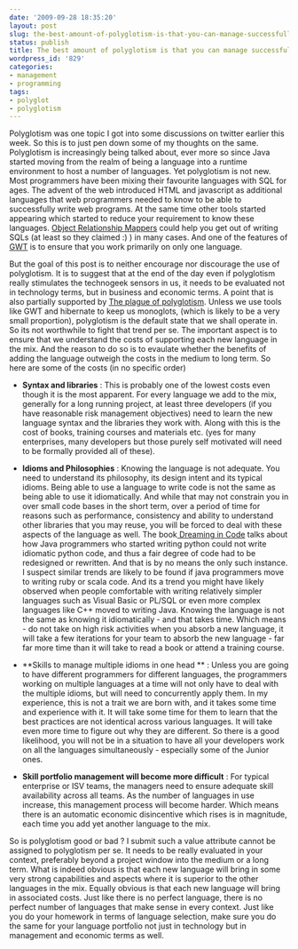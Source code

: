 ```yaml
---
date: '2009-09-28 18:35:20'
layout: post
slug: the-best-amount-of-polyglotism-is-that-you-can-manage-successfully
status: publish
title: The best amount of polyglotism is that you can manage successfully
wordpress_id: '829'
categories:
- management
- programming
tags:
- polyglot
- polyglotism
---
```


Polyglotism was one topic I got into some discussions on twitter earlier this week. So this is to just pen down some of my thoughts on the same. Polyglotism is increasingly being talked about, ever more so since Java started moving from the realm of being a language into a runtime environment to host a number of languages. Yet polyglotism is not new. Most programmers have been mixing their favourite languages with SQL for ages. The advent of the web introduced HTML and javascript as additional languages that web programmers needed to know to be able to successfully write web programs. At the same time other tools started appearing which started to reduce your requirement to know these languages. [Object Relationship Mappers](http://en.wikipedia.org/wiki/Object-relational_mapping) could help you get out of writing SQLs (at least so they claimed :) ) in many cases. And one of the features of [GWT](http://code.google.com/webtoolkit/overview.html) is to ensure that you work primarily on only one language.

But the goal of this post is to neither encourage nor discourage the use of polyglotism. It is to suggest that at the end of the day even if polyglotism really stimulates the technogeek sensors in us, it needs to be evaluated not in technology terms, but in business and economic terms. A point that is also partially supported by [The plague of polyglotism](http://www.codecommit.com/blog/java/the-plague-of-polyglotism). Unless we use tools like GWT and hibernate to keep us monoglots, (which is likely to be a very small proportion), polyglotism is the default state that we shall operate in. So its not worthwhile to fight that trend per se. The important aspect is to ensure that we understand the costs of supporting each new language in the mix. And the reason to do so is to evaulate whether the benefits of adding the language outweigh the costs in the medium to long term. So here are some of the costs (in no specific order)




	
  * **Syntax and libraries** : This is probably one of the lowest costs even though it is the most apparent. For every language we add to the mix, generally for a long running project, at least three developers (if you have reasonable risk management objectives) need to learn the new language syntax and the libraries they work with. Along with this is the cost of books, training courses and materials etc. (yes for many enterprises, many developers but those purely self motivated will need to be formally provided all of these).

	
  * **Idioms and Philosophies** : Knowing the language is not adequate. You need to understand its philosophy, its design intent and its typical idioms. Being able to use a language to write code is not the same as being able to use it idiomatically. And while that may not constrain you in over small code bases in the short term, over a period of time for reasons such as performance, consistency and ability to understand other libraries that you may reuse, you will be forced to deal with these aspects of the language as well. The book[ Dreaming in Code](http://en.wikipedia.org/wiki/Dreaming_in_code) talks about how Java programmers who started writing python could not write idiomatic python code, and thus a fair degree of code had to be redesigned or rewritten. And that is by no means the only such instance. I suspect similar trends are likely to be found if java programmers move to writing ruby or scala code. And its a trend you might have likely observed when people comfortable with writing relatively simpler languages such as Visual Basic or PL/SQL or even more complex languages like C++ moved to writing Java. Knowing the language is not the same as knowing it idiomatically - and that takes time. Which means - do not take on high risk activities when you absorb a new language, it will take a few iterations for your team to absorb the new language - far far more time than it will take to read a book or attend a training course.

	
  * **Skills to manage multiple idioms in one head ** : Unless you are going to have different programmers for different languages, the programmers working on multiple languages at a time will not only have to deal with the multiple idioms, but will need to concurrently apply them. In my experience, this is not a trait we are born with, and it takes some time and experience with it. It will take some time for them to learn that the best practices are not identical across various languages. It will take even more time to figure out why they are different. So there is a good likelihood, you will not be in a situation to have all your developers work on all the languages simultaneously - especially some of the Junior ones. 

	
  * **Skill portfolio management will become more difficult** : For typical enterprise or ISV teams, the managers need to ensure adequate skill availability across all teams. As the number of languages in use increase, this management process will become harder. Which means there is an automatic economic disincentive which rises is in magnitude, each time you add yet another language to the mix.



So is polyglotism good or bad ? I submit such a value attribute cannot be assigned to polyglotism per se. It needs to be really evaluated in your context, preferably beyond a project window into the medium or a long term. What is indeed obvious is that each new language will bring in some very strong capabilities and aspects where it is superior to the other languages in the mix. Equally obvious is that each new language will bring in associated costs. Just like there is no perfect language, there is no perfect number of languages that make sense in every context. Just like you do your homework in terms of language selection, make sure you do the same for your language portfolio not just in technology but in management and economic terms as well.




